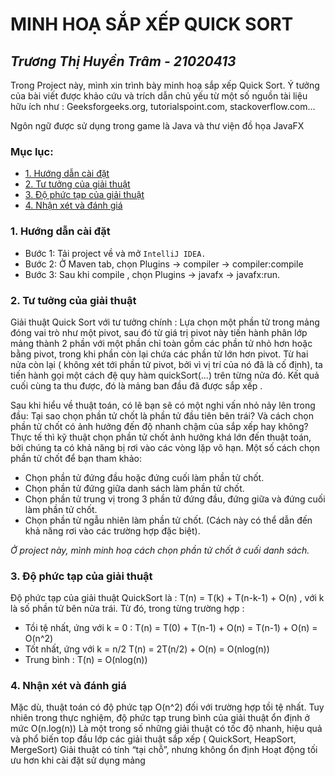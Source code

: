 # MINH HOẠ SẮP XẾP QUICK SORT
_Trương Thị Huyền Trâm - 21020413_
--------------------------
Trong Project này, mình xin trình bày minh hoạ sắp xếp Quick Sort. Ý  tưởng của bài viết được khảo cứu và trích dẫn chủ yếu từ một số nguồn tài liệu hữu ích như : Geeksforgeeks.org, tutorialspoint.com, stackoverflow.com…

Ngôn ngữ được sử dụng trong game là  Java và thư viện đồ họa  JavaFX
### Mục lục:
- [1. Hướng dẫn cài đặt](https://github.com/Hakuryo0413/BTL-Quick-Sort#1--h%C6%B0%E1%BB%9Bng-d%E1%BA%ABn-c%C3%A0i-%C4%91%E1%BA%B7t)
- [2. Tư tưởng của giải thuật](https://github.com/Hakuryo0413/BTL-Quick-Sort#2-t%C6%B0-t%C6%B0%E1%BB%9Fng-c%E1%BB%A7a-gi%E1%BA%A3i-thu%E1%BA%ADt)
- [3. Độ phức tạp của giải thuật](https://github.com/Hakuryo0413/BTL-Quick-Sort#3-%C4%91%E1%BB%99-ph%E1%BB%A9c-t%E1%BA%A1p-c%E1%BB%A7a-gi%E1%BA%A3i-thu%E1%BA%ADt)
- [4. Nhận xét và đánh giá](https://github.com/Hakuryo0413/BTL-Quick-Sort#4-nh%E1%BA%ADn-x%C3%A9t-v%C3%A0-%C4%91%C3%A1nh-gi%C3%A1)



### 1.  Hướng dẫn cài đặt
   - Bước 1: Tải project về và mở `IntelliJ IDEA.`
   - Bước 2: Ở Maven tab, chọn Plugins -> compiler -> compiler:compile
   - Bước 3: Sau khi compile , chọn Plugins -> javafx -> javafx:run.

### 2. Tư tưởng của giải thuật

   Giải thuật Quick Sort với tư tưởng chính :
   Lựa chọn một phần tử trong mảng đóng vai trò như một pivot, sau đó từ giá trị pivot này tiến hành phân lớp mảng thành 2 phần với một phần chỉ toàn gồm các phần tử nhỏ hơn hoặc bằng pivot, trong khi phần còn lại chứa các phần tử lớn hơn pivot.
   Từ hai nửa còn lại ( không xét tới phần tử pivot, bởi vì vị trí của nó đã là cố định), ta tiến hành gọi một cách đệ quy hàm quickSort(...) trên từng nửa đó. Kết quả cuối cùng ta thu được, đó là mảng ban đầu đã được sắp xếp .

   Sau khi hiểu về thuật toán, có lẽ bạn sẽ có một nghi vấn nhỏ nảy lên trong đầu: Tại sao chọn phần tử chốt là phần tử đầu tiên bên trái? Và cách chọn phần tử chốt có ảnh hưởng đến độ nhanh chậm của sắp xếp hay không? Thực tế thì kỹ thuật chọn phần tử chốt ảnh hưởng khá lớn đến thuật toán, bởi chúng ta có khả năng bị rơi vào các vòng lặp vô hạn. Một số cách chọn phần tử chốt để bạn tham khảo:

- Chọn phần tử đứng đầu hoặc đứng cuối làm phần tử chốt.
- Chọn phần tử đứng giữa danh sách làm phần tử chốt.
- Chọn phần tử trung vị trong 3 phần tử đứng đầu, đứng giữa và đứng cuối làm phần tử chốt.
- Chọn phần tử ngẫu nhiên làm phần tử chốt. (Cách này có thể dẫn đến khả năng rơi vào các trường hợp đặc biệt).

_Ở project này, mình minh hoạ cách chọn phần tử chốt ở cuối danh sách._

### 3. Độ phức tạp của giải thuật

   Độ phức tạp của giải thuật QuickSort là : T(n) = T(k) + T(n-k-1) + O(n) , với k là số phần tử bên nửa trái. Từ đó, trong từng trường hợp :

- Tồi tệ nhất, ứng với k = 0 : T(n) = T(0) + T(n-1) + O(n) = T(n-1) + O(n) = O(n^2)
- Tốt nhất, ứng với k = n/2 T(n) = 2T(n/2) + O(n) = O(nlog(n))
- Trung bình : T(n) = O(nlog(n))

### 4. Nhận xét và đánh giá

   Mặc dù, thuật toán có độ phức tạp O(n^2) đối với trường hợp tồi tệ nhất. Tuy nhiên trong thực nghiệm, độ phức tạp trung bình của giải thuật ổn định ở mức O(n.log(n))
   Là một trong số những giải thuật có tốc độ nhanh, hiệu quả và phổ biến top đầu lớp các giải thuật sắp xếp ( QuickSort, HeapSort, MergeSort)
   Giải thuật có tính “tại chỗ”, nhưng không ổn định
   Hoạt động tối ưu hơn khi cài đặt sử dụng mảng



